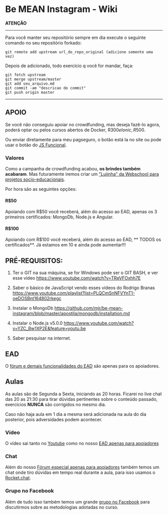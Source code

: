 # Be MEAN Instagram - Wiki

**ATENÇÃO**

***

Para você manter seu repositório sempre em dia execute o seguinte comando no seu repositório forkado:

```
git remote add upstream url_do_repo_original (adicione somente uma vez)
```

Depois de adicionado, todo exercício q você for mandar, faça:

```
git fetch upstream
git merge upstream/master
git add seu_arquivo.md
git commit -am "descricao do commit"
git push origin master
```

***
## APOIO

Se você não conseguiu apoiar no crowdfunding, mas deseja fazê-lo agora, poderá optar ou pelos cursos abertos de Docker, R$300 e Ionic, R$500. 

Ou enviar diretamente para meu pagseguro, o botão está la no site ou pode usar o botão do [JS Funcional](http://webschool.io/jsfuncional/).

### Valores

Como a campanha de crowdfunding acabou, **os brindes também acabaram**. Mas futuramente iremos criar um ["Lujinha" da Webschool para projetos socio-educacionais](http://nomadev.com.br/webschool-io-lujinha-para-projetos-socio-educacionais/). 

Por hora são as seguintes opções:

#### R$50

Apoiando com R$50 você receberá, além do acesso ao EAD, apenas os 3 primeiros certificados: MongoDb, Node.js e Angular. 

#### R$100

Apoiando com R$100 você receberá, além do acesso ao EAD, ** TODOS os certificados**. Já estamos em 10 e ainda pode aumentar!!!

## PRÉ-REQUISITOS:

1) Ter o GIT na sua máquina, se for Windows pode ser o GIT BASH, e ver esse vídeo https://www.youtube.com/watch?v=TReVFOxhh7E 

2) Saber o básico de JavaScript vendo esses vídeos do Rodrigo Branas https://www.youtube.com/playlist?list=PLQCmSnNFVYnT1-oeDOSBnt164802rkegc

3) Instalar o MongoDb https://github.com/mjr/be-mean-instagram/blob/master/apostila/mongodb/installation.md

4) Instalar o Node.js v5.0.0 https://www.youtube.com/watch?v=YZC_Bw1XP2E&feature=youtu.be

5) Saber pesquisar na internet.

## EAD

O [fórum e demais funcionalidades do EAD](http://aprenda.dagora.net/) são apenas para os apoiadores.

## Aulas

As aulas são de Segunda a Sexta, iniciando as 20 horas. Ficarei no live chat das 20 as 21:30 para tirar dúvidas pertinentes sobre o conteúdo passado, exercícios **NUNCA** são corrigidos no mesmo dia.

Caso não haja aula em 1 dia a mesma será adicionada na aula do dia posterior, pois adversidades podem acontecer.

### Vídeo

O vídeo sai tanto no [Youtube](https://www.youtube.com/playlist?list=PL77JVjKTJT2jyVllJeO3TZV9D5cfSvSjR) como no nosso [EAD apenas para apoiadores](http://aprenda.dagora.net/)

### Chat

Além do nosso [Fórum especial apenas para apoiadores](http://aprenda.dagora.net/) também temos um chat onde tiro dúvidas em tempo real durante a aula, para isso usamos o [Rocket.chat](http://be-mean.rocket.chat/).

### Grupo no Facebook

Além de tudo isso também temos um grande [grupo no Facebook](https://www.facebook.com/groups/workshop.be.mean/) para discutirmos sobre as metodologias adotadas no curso.
